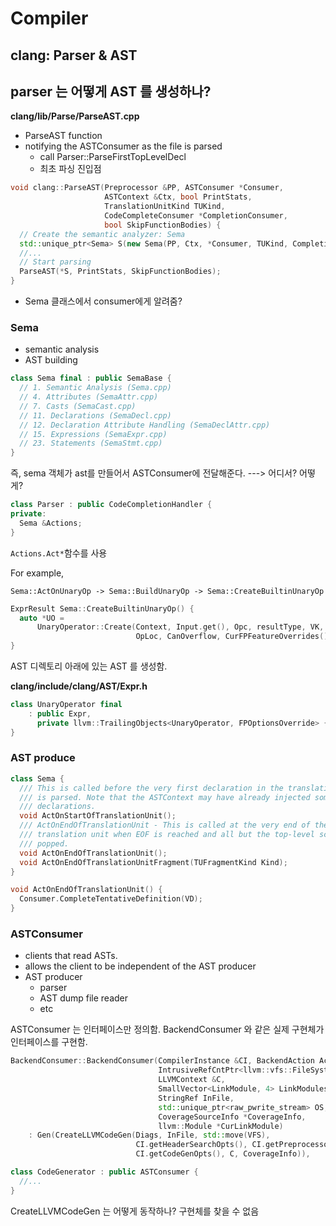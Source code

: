 # Compiler

## clang: Parser & AST

## parser 는 어떻게 AST 를 생성하나?

**clang/lib/Parse/ParseAST.cpp**
- ParseAST function
- notifying the ASTConsumer as the file is parsed
    - call Parser::ParseFirstTopLevelDecl
  - 최초 파싱 진입점

```c++
void clang::ParseAST(Preprocessor &PP, ASTConsumer *Consumer,
                     ASTContext &Ctx, bool PrintStats,
                     TranslationUnitKind TUKind,
                     CodeCompleteConsumer *CompletionConsumer,
                     bool SkipFunctionBodies) {
  // Create the semantic analyzer: Sema
  std::unique_ptr<Sema> S(new Sema(PP, Ctx, *Consumer, TUKind, CompletionConsumer));
  //...
  // Start parsing
  ParseAST(*S, PrintStats, SkipFunctionBodies);
}
```

- Sema 클래스에서 consumer에게 알려줌?

### Sema
- semantic analysis
- AST building

```c++
class Sema final : public SemaBase {
  // 1. Semantic Analysis (Sema.cpp)
  // 4. Attributes (SemaAttr.cpp)
  // 7. Casts (SemaCast.cpp)
  // 11. Declarations (SemaDecl.cpp)
  // 12. Declaration Attribute Handling (SemaDeclAttr.cpp)
  // 15. Expressions (SemaExpr.cpp)
  // 23. Statements (SemaStmt.cpp)
}
```

즉, sema 객체가 ast를 만들어서 ASTConsumer에 전달해준다.
---> 어디서? 어떻게?

```c++
class Parser : public CodeCompletionHandler {
private:
  Sema &Actions;
}
```

`Actions.Act*`함수를 사용

For example,
```
Sema::ActOnUnaryOp -> Sema::BuildUnaryOp -> Sema::CreateBuiltinUnaryOp
```

```c++
ExprResult Sema::CreateBuiltinUnaryOp() {
  auto *UO =
      UnaryOperator::Create(Context, Input.get(), Opc, resultType, VK, OK,
                            OpLoc, CanOverflow, CurFPFeatureOverrides());
}
```
AST 디렉토리 아래에 있는 AST 를 생성함.

**clang/include/clang/AST/Expr.h**
```c++
class UnaryOperator final
    : public Expr,
      private llvm::TrailingObjects<UnaryOperator, FPOptionsOverride> {
}
```

### AST produce
```c++
class Sema {
  /// This is called before the very first declaration in the translation unit
  /// is parsed. Note that the ASTContext may have already injected some
  /// declarations.
  void ActOnStartOfTranslationUnit();
  /// ActOnEndOfTranslationUnit - This is called at the very end of the
  /// translation unit when EOF is reached and all but the top-level scope is
  /// popped.
  void ActOnEndOfTranslationUnit();
  void ActOnEndOfTranslationUnitFragment(TUFragmentKind Kind);
}
```

```c++
void ActOnEndOfTranslationUnit() {
  Consumer.CompleteTentativeDefinition(VD);
}
```

### ASTConsumer
- clients that read ASTs.
- allows the client to be independent of the AST producer
- AST producer
    - parser
    - AST dump file reader
    - etc

ASTConsumer 는 인터페이스만 정의함. BackendConsumer 와 같은 실제 구현체가 인터페이스를 구현함.

```c++
BackendConsumer::BackendConsumer(CompilerInstance &CI, BackendAction Action,
                                 IntrusiveRefCntPtr<llvm::vfs::FileSystem> VFS,
                                 LLVMContext &C,
                                 SmallVector<LinkModule, 4> LinkModules,
                                 StringRef InFile,
                                 std::unique_ptr<raw_pwrite_stream> OS,
                                 CoverageSourceInfo *CoverageInfo,
                                 llvm::Module *CurLinkModule)
    : Gen(CreateLLVMCodeGen(Diags, InFile, std::move(VFS),
                            CI.getHeaderSearchOpts(), CI.getPreprocessorOpts(),
                            CI.getCodeGenOpts(), C, CoverageInfo)),
```

```c++
class CodeGenerator : public ASTConsumer {
  //...
}
```

CreateLLVMCodeGen 는 어떻게 동작하나? 구현체를 찾을 수 없음